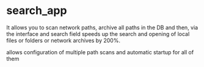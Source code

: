 # search_app

It allows you to scan network paths, archive all paths in the DB and then, via the interface and search field
speeds up the search and opening of local files or folders or network archives by 200%.

allows configuration of multiple path scans and automatic startup for all of them
